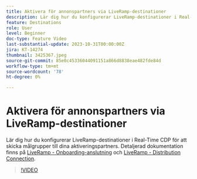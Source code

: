 ```yaml
---
title: Aktivera för annonspartners via LiveRamp-destinationer
description: Lär dig hur du konfigurerar LiveRamp-destinationer i Real-Time CDP för att skicka målgrupper till dina aktiveringspartners.
feature: Destinations
role: User
level: Beginner
doc-type: Feature Video
last-substantial-update: 2023-10-31T00:00:00Z
jira: KT-14274
thumbnail: 3425367.jpeg
source-git-commit: 85e0c45336044091151a866d8838eae482fde84d
workflow-type: tm+mt
source-wordcount: '78'
ht-degree: 0%

---
```



# Aktivera för annonspartners via LiveRamp-destinationer

Lär dig hur du konfigurerar LiveRamp-destinationer i Real-Time CDP för att skicka målgrupper till dina aktiveringspartners. Detaljerad dokumentation finns på [LiveRamp - Onboarding-anslutning](https://experienceleague.adobe.com/docs/experience-platform/destinations/catalog/advertising/liveramp-onboarding.html) och [LiveRamp - Distribution Connection](https://experienceleague.adobe.com/docs/experience-platform/destinations/catalog/advertising/liveramp-distribution.html).

>[!VIDEO](https://video.tv.adobe.com/v/3425367/?learn=on)
